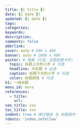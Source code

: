 ```yaml
---
title: {{ title }}
date: {{ date }}
updated: {{ date }}
tags:
categories: 
keywords: 
description:
comments: false
abbrlink: 
cover: auto # 640 x 480
banner: auto # 2000 x 400
poster: # 海报（可选，全图封面卡片）
  topic: 标题上方的小字 # 可选
  headline: 大标题 # 必选
  caption: 标题下方的小字 # 可选
  color: 标题颜色 # 可选
h1: 一级标题
menu_id: more
references:
  - title: 
    url: 
seo_title: xxx
toc_title: xxx
indent: true # 首行缩进 与 标题居中
robots: 'index,nofollow'
---
```


